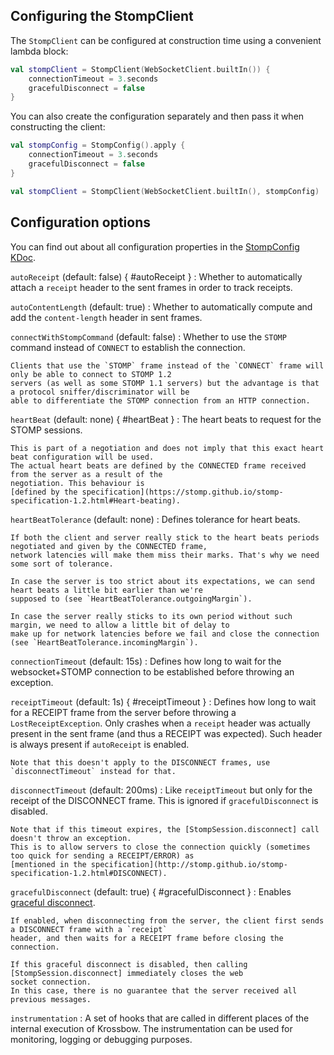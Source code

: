 ## Configuring the StompClient

The `StompClient` can be configured at construction time using a convenient lambda block:

```kotlin
val stompClient = StompClient(WebSocketClient.builtIn()) {
    connectionTimeout = 3.seconds
    gracefulDisconnect = false
}
```

You can also create the configuration separately and then pass it when constructing the client:

```kotlin
val stompConfig = StompConfig().apply {
    connectionTimeout = 3.seconds
    gracefulDisconnect = false
}

val stompClient = StompClient(WebSocketClient.builtIn(), stompConfig)
```

## Configuration options

You can find out about all configuration properties in the
[StompConfig KDoc](../kdoc/krossbow-stomp-core/org.hildan.krossbow.stomp.config/-stomp-config/index.html).

`autoReceipt` (default: false) { #autoReceipt }
:   Whether to automatically attach a `receipt` header to the sent frames in order to track receipts.

`autoContentLength` (default: true)
:   Whether to automatically compute and add the `content-length` header in sent frames.

`connectWithStompCommand` (default: false)
:   Whether to use the `STOMP` command instead of `CONNECT` to establish the connection.

    Clients that use the `STOMP` frame instead of the `CONNECT` frame will only be able to connect to STOMP 1.2
    servers (as well as some STOMP 1.1 servers) but the advantage is that a protocol sniffer/discriminator will be
    able to differentiate the STOMP connection from an HTTP connection.

`heartBeat` (default: none) { #heartBeat }
:   The heart beats to request for the STOMP sessions.

    This is part of a negotiation and does not imply that this exact heart beat configuration will be used.
    The actual heart beats are defined by the CONNECTED frame received from the server as a result of the
    negotiation. This behaviour is
    [defined by the specification](https://stomp.github.io/stomp-specification-1.2.html#Heart-beating).

`heartBeatTolerance` (default: none)
:   Defines tolerance for heart beats.

    If both the client and server really stick to the heart beats periods negotiated and given by the CONNECTED frame,
    network latencies will make them miss their marks. That's why we need some sort of tolerance.
    
    In case the server is too strict about its expectations, we can send heart beats a little bit earlier than we're
    supposed to (see `HeartBeatTolerance.outgoingMargin`).
    
    In case the server really sticks to its own period without such margin, we need to allow a little bit of delay to
    make up for network latencies before we fail and close the connection (see `HeartBeatTolerance.incomingMargin`).

`connectionTimeout` (default: 15s)
:   Defines how long to wait for the websocket+STOMP connection to be established before throwing an exception.

`receiptTimeout` (default: 1s) { #receiptTimeout }
:   Defines how long to wait for a RECEIPT frame from the server before throwing a `LostReceiptException`.
    Only crashes when a `receipt` header was actually present in the sent frame (and thus a RECEIPT was expected).
    Such header is always present if `autoReceipt` is enabled.

    Note that this doesn't apply to the DISCONNECT frames, use `disconnectTimeout` instead for that.

`disconnectTimeout` (default: 200ms)
:   Like `receiptTimeout` but only for the receipt of the DISCONNECT frame.
    This is ignored if `gracefulDisconnect` is disabled.

    Note that if this timeout expires, the [StompSession.disconnect] call doesn't throw an exception.
    This is to allow servers to close the connection quickly (sometimes too quick for sending a RECEIPT/ERROR) as
    [mentioned in the specification](http://stomp.github.io/stomp-specification-1.2.html#DISCONNECT).

`gracefulDisconnect` (default: true) { #gracefulDisconnect }
:   Enables [graceful disconnect](https://stomp.github.io/stomp-specification-1.2.html#DISCONNECT).

    If enabled, when disconnecting from the server, the client first sends a DISCONNECT frame with a `receipt`
    header, and then waits for a RECEIPT frame before closing the connection.
    
    If this graceful disconnect is disabled, then calling [StompSession.disconnect] immediately closes the web
    socket connection.
    In this case, there is no guarantee that the server received all previous messages.

`instrumentation`
:   A set of hooks that are called in different places of the internal execution of Krossbow.
    The instrumentation can be used for monitoring, logging or debugging purposes.
